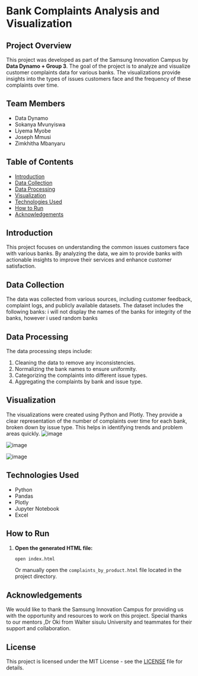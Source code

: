 # Bank Complaints Analysis and Visualization

## Project Overview

This project was developed as part of the Samsung Innovation Campus by **Data Dynamo + Group 3**. The goal of the project is to analyze and visualize customer complaints data for various banks. The visualizations provide insights into the types of issues customers face and the frequency of these complaints over time.

## Team Members

- Data Dynamo
- Sokanya Mvunyiswa
- Liyema Myobe
- Joseph Mmusi
- Zimkhitha Mbanyaru

## Table of Contents

- [Introduction](#introduction)
- [Data Collection](#data-collection)
- [Data Processing](#data-processing)
- [Visualization](#visualization)
- [Technologies Used](#technologies-used)
- [How to Run](#how-to-run)
- [Acknowledgements](#acknowledgements)

## Introduction

This project focuses on understanding the common issues customers face with various banks. By analyzing the data, we aim to provide banks with actionable insights to improve their services and enhance customer satisfaction.

## Data Collection

The data was collected from various sources, including customer feedback, complaint logs, and publicly available datasets. The dataset includes the following banks:
i will not display the names of the banks for integrity of the banks, however i used random banks

## Data Processing

The data processing steps include:
1. Cleaning the data to remove any inconsistencies.
2. Normalizing the bank names to ensure uniformity.
3. Categorizing the complaints into different issue types.
4. Aggregating the complaints by bank and issue type.

## Visualization

The visualizations were created using Python and Plotly. They provide a clear representation of the number of complaints over time for each bank, broken down by issue type. This helps in identifying trends and problem areas quickly.
![image](https://github.com/user-attachments/assets/cb7917fd-c4cc-4742-88b8-7d2e28c19f70)

![image](https://github.com/user-attachments/assets/ed32ee09-67b8-458d-b3da-ab7f0a39b055)

![image](https://github.com/user-attachments/assets/f8368ebc-c6bc-47d0-9395-7b1c96f972e8)


## Technologies Used

- Python
- Pandas
- Plotly
- Jupyter Notebook
- Excel

## How to Run

1. **Open the generated HTML file:**
    ```sh
    open index.html
    ```
    Or manually open the `complaints_by_product.html` file located in the project directory.

## Acknowledgements

We would like to thank the Samsung Innovation Campus for providing us with the opportunity and resources to work on this project. Special thanks to our mentors ,Dr Oki from Walter sisulu University and teammates for their support and collaboration.

## License

This project is licensed under the MIT License - see the [LICENSE](LICENSE) file for details.
